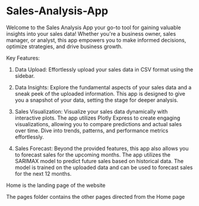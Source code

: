 ﻿# Sales-Analysis-App

Welcome to the Sales Analysis App your go-to tool for gaining valuable insights into your sales data! Whether you're a business owner, sales manager, or analyst, this app empowers you to make informed decisions, optimize strategies, and drive business growth.

Key Features:
1. Data Upload:
Effortlessly upload your sales data in CSV format using the sidebar.

2. Data Insights:
Explore the fundamental aspects of your sales data and a sneak peek of the uploaded information. This app is designed to give you a snapshot of your data, setting the stage for deeper analysis.

3. Sales Visualization:
Visualize your sales data dynamically with interactive plots. The app utilizes Plotly Express to create engaging visualizations, allowing you to compare predictions and actual sales over time. Dive into trends, patterns, and performance metrics effortlessly.

4. Sales Forecast:
Beyond the provided features, this app also allows you to forecast sales for the upcoming months. The app utilizes the SARIMAX model to predict future sales based on historical data. The model is trained on the uploaded data and can be used to forecast sales for the next 12 months.



Home is the landing page of the website

The pages folder contains the other pages directed from the Home page
